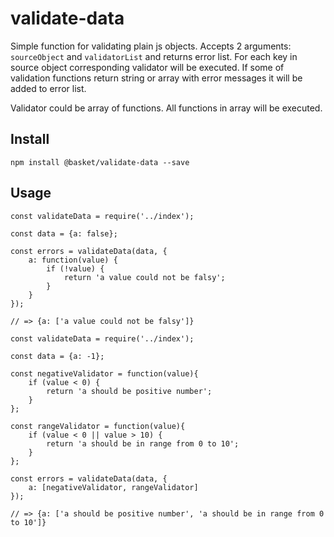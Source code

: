 # validate-data

Simple function for validating plain js objects. Accepts 2 arguments: `sourceObject` and `validatorList` and returns
error list. For each key in source object corresponding validator will be executed. If some of validation functions
return string or array with error messages it will be added to error list.

Validator could be array of functions. All functions in array will be executed.


## Install

`npm install @basket/validate-data --save`

## Usage

```
const validateData = require('../index');

const data = {a: false};

const errors = validateData(data, {
    a: function(value) {
        if (!value) {
            return 'a value could not be falsy';
        }
    }
});

// => {a: ['a value could not be falsy']}
```

```
const validateData = require('../index');

const data = {a: -1};

const negativeValidator = function(value){
    if (value < 0) {
        return 'a should be positive number';
    }
};

const rangeValidator = function(value){
    if (value < 0 || value > 10) {
        return 'a should be in range from 0 to 10';
    }
};

const errors = validateData(data, {
    a: [negativeValidator, rangeValidator]
});

// => {a: ['a should be positive number', 'a should be in range from 0 to 10']}
```

